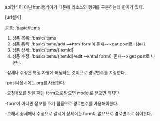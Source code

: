 api형식이 아닌 html형식이기 때문에 리소스와 행위를 구분하는데 한계가 있다.

[url설계]

공통: /basic/items

1. 상품 목록: /basic/items
2. 상품 등록: /basic/items/add -->html form이 존재--> get post로 나눈다.
3. 상품 상세: /basic/items/{itemId}
4. 상품 수정: /basic/items/{itemId}/edit -->html form이 존재--> get post로 나눈다.

-상세나 수정은 특정 자원에 해당하는 것이므로 경로변수를 지정한다.

-post사용시에는 prg를 사용한다.

-요청정보를 받을 때는 form으로 받으면 model로 받으면 되지만 

-form이 아니면 정보를 주기 힘듦으로 경로변수를 사용해야한다.

-그래서 상세에서 수정으로 갈시에 상세에는 form이 없으므로 경로변수로 줘야한다.
